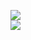[![](https://img.shields.io/badge/Made%20With-Github%20Spray-lightgrey.svg?style=for-the-badge&logo=github)](https://github.com/Annihil/github-spray#323)  
[![](https://i.imgur.com/2DrTn0Z.gif)](https://github.com/Annihil/github-spray)